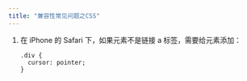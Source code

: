 ```yaml
---
title: "兼容性常见问题之CSS"
---
```


1. 在 iPhone 的 Safari 下，如果元素不是链接 a 标签，需要给元素添加：

    ```
    .div {
      cursor: pointer;
    }
    ```
